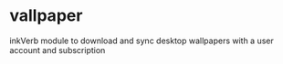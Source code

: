 # vallpaper
inkVerb module to download and sync desktop wallpapers with a user account and subscription
